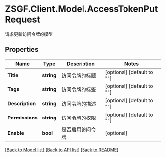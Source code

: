 # ZSGF.Client.Model.AccessTokenPutRequest
请求更新访问令牌的模型

## Properties

Name | Type | Description | Notes
------------ | ------------- | ------------- | -------------
**Title** | **string** | 访问令牌的标题 | [optional] [default to ""]
**Tags** | **string** | 访问令牌的标签 | [optional] [default to ""]
**Description** | **string** | 访问令牌的描述 | [optional] [default to ""]
**Permissions** | **string** | 访问令牌的权限 | [optional] [default to ""]
**Enable** | **bool** | 是否启用访问令牌 | [optional] 

[[Back to Model list]](../../README.md#documentation-for-models) [[Back to API list]](../../README.md#documentation-for-api-endpoints) [[Back to README]](../../README.md)

